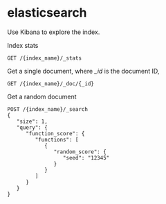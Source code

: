 elasticsearch
=============

Use Kibana to explore the index. 

Index stats

```
GET /{index_name}/_stats
```

Get a single document, where *\_id* is the document ID,

```
GET /{index_name}/_doc/{_id}
```

Get a random document

```
POST /{index_name}/_search
{
   "size": 1,
   "query": {
      "function_score": {
         "functions": [
            {
               "random_score": {
                  "seed": "12345"
               }
            }
         ]
      }
   }
}
```

